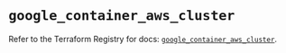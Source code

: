 # `google_container_aws_cluster`

Refer to the Terraform Registry for docs: [`google_container_aws_cluster`](https://registry.terraform.io/providers/hashicorp/google/6.37.0/docs/resources/container_aws_cluster).
